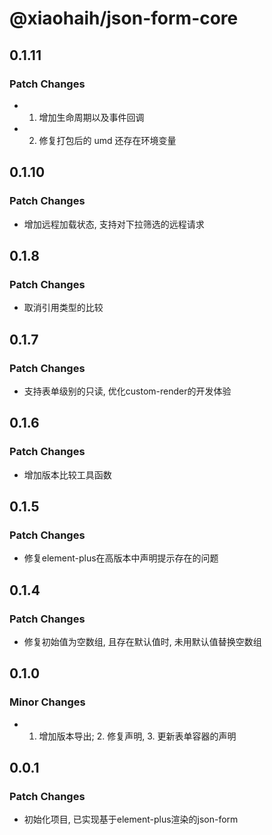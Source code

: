 # @xiaohaih/json-form-core

## 0.1.11

### Patch Changes

- 1. 增加生命周期以及事件回调
- 2. 修复打包后的 umd 还存在环境变量

## 0.1.10

### Patch Changes

- 增加远程加载状态, 支持对下拉筛选的远程请求

## 0.1.8

### Patch Changes

- 取消引用类型的比较

## 0.1.7

### Patch Changes

- 支持表单级别的只读, 优化custom-render的开发体验

## 0.1.6

### Patch Changes

- 增加版本比较工具函数

## 0.1.5

### Patch Changes

- 修复element-plus在高版本中声明提示存在的问题

## 0.1.4

### Patch Changes

- 修复初始值为空数组, 且存在默认值时, 未用默认值替换空数组

## 0.1.0

### Minor Changes

- 1. 增加版本导出; 2. 修复声明, 3. 更新表单容器的声明

## 0.0.1

### Patch Changes

- 初始化项目, 已实现基于element-plus渲染的json-form
